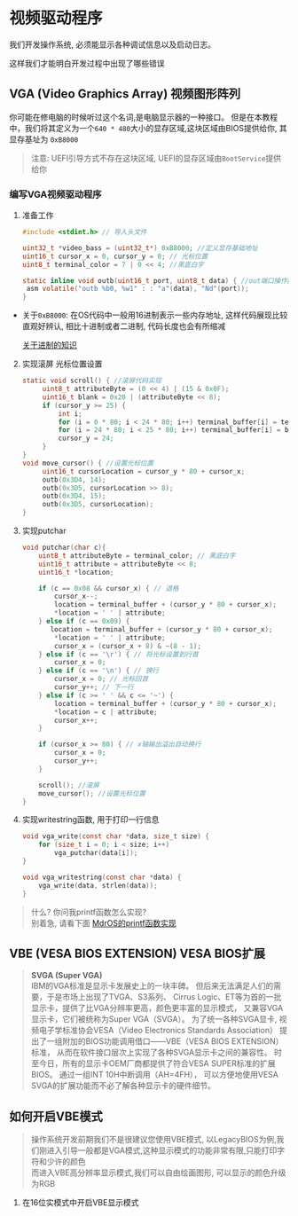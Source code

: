 # 视频驱动程序

我们开发操作系统, 必须能显示各种调试信息以及启动日志。

这样我们才能明白开发过程中出现了哪些错误

## VGA (Video Graphics Array) 视频图形阵列

你可能在修电脑的时候听过这个名词,是电脑显示器的一种接口。
但是在本教程中，我们将其定义为一个`640 * 480`大小的显存区域,这块区域由BIOS提供给你,
其显存基址为 `0xB8000`

> 注意: UEFI引导方式不存在这块区域, UEFI的显存区域由`BootService`提供给你
### 编写VGA视频驱动程序

1. 准备工作

   ```c
   #include <stdint.h> // 导入头文件

   uint32_t *video_bass = (uint32_t*) 0xB8000; //定义显存基础地址
   uint16_t cursor_x = 0, cursor_y = 0; // 光标位置
   uint8_t terminal_color = 7 | 0 << 4; //黑底白字

   static inline void outb(uint16_t port, uint8_t data) { //out端口操作函数 (建议您放到io.h头文件中, io.h专门用于IO端口操作)
    asm volatile("outb %b0, %w1" : : "a"(data), "Nd"(port));
   }
   ```
   
* 关于`0xB8000`: 在OS代码中一般用16进制表示一些内存地址, 这样代码展现比较直观好辨认, 相比十进制或者二进制, 代码长度也会有所缩减

   [关于进制的知识](/教程/正文/项目/77_关于进制.md)   
   
2. 实现滚屏 光标位置设置
   ```c
   static void scroll() { //滚屏代码实现
        uint8_t attributeByte = (0 << 4) | (15 & 0x0F);
        uint16_t blank = 0x20 | (attributeByte << 8);
        if (cursor_y >= 25) {
            int i;
            for (i = 0 * 80; i < 24 * 80; i++) terminal_buffer[i] = terminal_buffer[i + 80];
            for (i = 24 * 80; i < 25 * 80; i++) terminal_buffer[i] = blank;
            cursor_y = 24;
        }
   }
   void move_cursor() { //设置光标位置
        uint16_t cursorLocation = cursor_y * 80 + cursor_x;
        outb(0x3D4, 14);
        outb(0x3D5, cursorLocation >> 8);
        outb(0x3D4, 15);
        outb(0x3D5, cursorLocation);
   }
   ```

3. 实现putchar

    ```c
    void putchar(char c){
        uint8_t attributeByte = terminal_color; // 黑底白字
        uint16_t attribute = attributeByte << 8;
        uint16_t *location;

        if (c == 0x08 && cursor_x) { // 退格
            cursor_x--;
            location = terminal_buffer + (cursor_y * 80 + cursor_x);
            *location = ' ' | attribute;
        } else if (c == 0x09) {
           location = terminal_buffer + (cursor_y * 80 + cursor_x);
            *location = ' ' | attribute;
            cursor_x = (cursor_x + 8) & ~(8 - 1);
        } else if (c == '\r') { // 将光标设置到行首
            cursor_x = 0;
        } else if (c == '\n') { // 换行
            cursor_x = 0; // 光标回首
            cursor_y++; // 下一行
        } else if (c >= ' ' && c <= '~') {
            location = terminal_buffer + (cursor_y * 80 + cursor_x);
            *location = c | attribute;
            cursor_x++;
        }

        if (cursor_x >= 80) { // x轴输出溢出自动换行
            cursor_x = 0;
            cursor_y++;
        }

        scroll(); //滚屏
        move_cursor(); //设置光标位置
    }
    ```

4. 实现writestring函数, 用于打印一行信息

    ```c
    void vga_write(const char *data, size_t size) {
        for (size_t i = 0; i < size; i++)
            vga_putchar(data[i]);
    }

    void vga_writestring(const char *data) {
        vga_write(data, strlen(data));
    }
    ```

> 什么? 你问我printf函数怎么实现? <br> 
> 别着急, 请看下面
[MdrOS的printf函数实现](/教程/示例代码/项目/mdrOS/printf.c)



## VBE (VESA BIOS EXTENSION) VESA BIOS扩展

> <strong>SVGA (Super VGA)</strong> \
> IBM的VGA标准是显示卡发展史上的一块丰碑。
> 但后来无法满足人们的需要，于是市场上出现了TVGA、S3系列、
> Cirrus Logic、ET等为首的一批显示卡，提供了比VGA分辨率更高，颜色更丰富的显示模式，
> 又兼容VGA显示卡，它们被统称为Super VGA（SVGA）。
为了统一各种SVGA显卡,
视频电子学标准协会VESA（Video Electronics Standards Association）
提出了一组附加的BIOS功能调用借口——VBE（VESA BIOS EXTENSION）标准，
从而在软件接口层次上实现了各种SVGA显示卡之间的兼容性。
时至今日，所有的显示卡OEM厂商都提供了符合VESA SUPER标准的扩展BIOS。
通过一组INT 10H中断调用（AH=4FH），
可以方便地使用VESA SVGA的扩展功能而不必了解各种显示卡的硬件细节。

## 如何开启VBE模式

> 操作系统开发前期我们不是很建议您使用VBE模式,
以LegacyBIOS为例,我们刚进入引导一般都是VGA模式,这种显示模式的功能非常有限,只能打印字符和少许的颜色<br>
而进入VBE高分辨率显示模式,我们可以自由绘画图形, 可以显示的颜色升级为RGB

1. 在16位实模式中开启VBE显示模式

    ```c
    ```